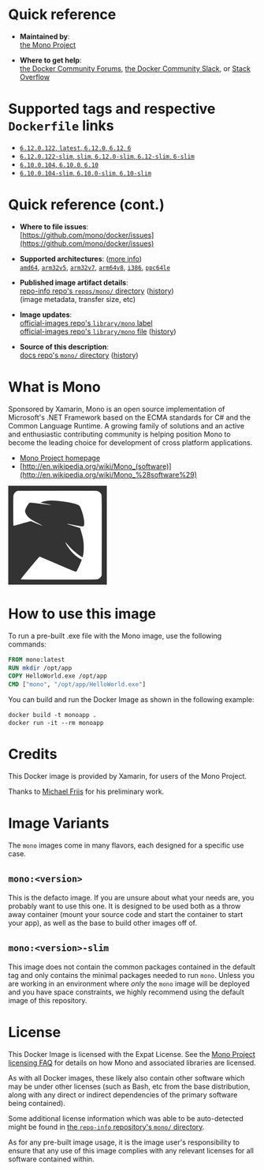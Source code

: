 <!--

********************************************************************************

WARNING:

    DO NOT EDIT "mono/README.md"

    IT IS AUTO-GENERATED

    (from the other files in "mono/" combined with a set of templates)

********************************************************************************

-->

# Quick reference

-	**Maintained by**:  
	[the Mono Project](https://github.com/mono/docker)

-	**Where to get help**:  
	[the Docker Community Forums](https://forums.docker.com/), [the Docker Community Slack](https://dockr.ly/slack), or [Stack Overflow](https://stackoverflow.com/search?tab=newest&q=docker)

# Supported tags and respective `Dockerfile` links

-	[`6.12.0.122`, `latest`, `6.12.0`, `6.12`, `6`](https://github.com/mono/docker/blob/0403aaf506b8f6859332a5035f660a7a228d3a97/6.12.0.122/Dockerfile)
-	[`6.12.0.122-slim`, `slim`, `6.12.0-slim`, `6.12-slim`, `6-slim`](https://github.com/mono/docker/blob/0403aaf506b8f6859332a5035f660a7a228d3a97/6.12.0.122/slim/Dockerfile)
-	[`6.10.0.104`, `6.10.0`, `6.10`](https://github.com/mono/docker/blob/0403aaf506b8f6859332a5035f660a7a228d3a97/6.10.0.104/Dockerfile)
-	[`6.10.0.104-slim`, `6.10.0-slim`, `6.10-slim`](https://github.com/mono/docker/blob/0403aaf506b8f6859332a5035f660a7a228d3a97/6.10.0.104/slim/Dockerfile)

# Quick reference (cont.)

-	**Where to file issues**:  
	[https://github.com/mono/docker/issues](https://github.com/mono/docker/issues)

-	**Supported architectures**: ([more info](https://github.com/docker-library/official-images#architectures-other-than-amd64))  
	[`amd64`](https://hub.docker.com/r/amd64/mono/), [`arm32v5`](https://hub.docker.com/r/arm32v5/mono/), [`arm32v7`](https://hub.docker.com/r/arm32v7/mono/), [`arm64v8`](https://hub.docker.com/r/arm64v8/mono/), [`i386`](https://hub.docker.com/r/i386/mono/), [`ppc64le`](https://hub.docker.com/r/ppc64le/mono/)

-	**Published image artifact details**:  
	[repo-info repo's `repos/mono/` directory](https://github.com/docker-library/repo-info/blob/master/repos/mono) ([history](https://github.com/docker-library/repo-info/commits/master/repos/mono))  
	(image metadata, transfer size, etc)

-	**Image updates**:  
	[official-images repo's `library/mono` label](https://github.com/docker-library/official-images/issues?q=label%3Alibrary%2Fmono)  
	[official-images repo's `library/mono` file](https://github.com/docker-library/official-images/blob/master/library/mono) ([history](https://github.com/docker-library/official-images/commits/master/library/mono))

-	**Source of this description**:  
	[docs repo's `mono/` directory](https://github.com/docker-library/docs/tree/master/mono) ([history](https://github.com/docker-library/docs/commits/master/mono))

# What is Mono

Sponsored by Xamarin, Mono is an open source implementation of Microsoft's .NET Framework based on the ECMA standards for C# and the Common Language Runtime. A growing family of solutions and an active and enthusiastic contributing community is helping position Mono to become the leading choice for development of cross platform applications.

-	[Mono Project homepage](http://www.mono-project.com/)
-	[http://en.wikipedia.org/wiki/Mono_(software)](http://en.wikipedia.org/wiki/Mono_%28software%29)

![logo](https://raw.githubusercontent.com/docker-library/docs/7413e5cdbaae1016411b9fc20950dd913a799e2c/mono/logo.png)

# How to use this image

To run a pre-built .exe file with the Mono image, use the following commands:

```dockerfile
FROM mono:latest
RUN mkdir /opt/app
COPY HelloWorld.exe /opt/app
CMD ["mono", "/opt/app/HelloWorld.exe"]
```

You can build and run the Docker Image as shown in the following example:

```console
docker build -t monoapp .
docker run -it --rm monoapp
```

# Credits

This Docker image is provided by Xamarin, for users of the Mono Project.

Thanks to [Michael Friis](http://friism.com/) for his preliminary work.

# Image Variants

The `mono` images come in many flavors, each designed for a specific use case.

## `mono:<version>`

This is the defacto image. If you are unsure about what your needs are, you probably want to use this one. It is designed to be used both as a throw away container (mount your source code and start the container to start your app), as well as the base to build other images off of.

## `mono:<version>-slim`

This image does not contain the common packages contained in the default tag and only contains the minimal packages needed to run `mono`. Unless you are working in an environment where *only* the `mono` image will be deployed and you have space constraints, we highly recommend using the default image of this repository.

# License

This Docker Image is licensed with the Expat License. See the [Mono Project licensing FAQ](http://www.mono-project.com/docs/faq/licensing/) for details on how Mono and associated libraries are licensed.

As with all Docker images, these likely also contain other software which may be under other licenses (such as Bash, etc from the base distribution, along with any direct or indirect dependencies of the primary software being contained).

Some additional license information which was able to be auto-detected might be found in [the `repo-info` repository's `mono/` directory](https://github.com/docker-library/repo-info/tree/master/repos/mono).

As for any pre-built image usage, it is the image user's responsibility to ensure that any use of this image complies with any relevant licenses for all software contained within.
